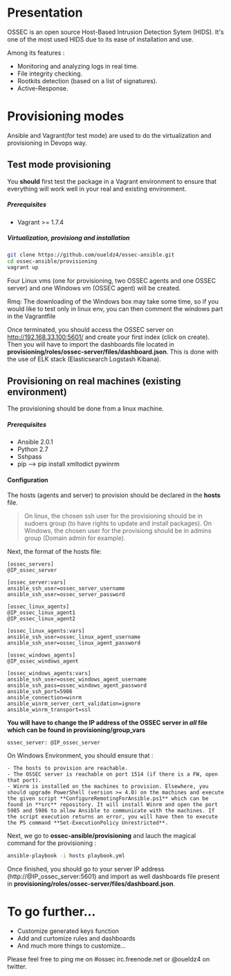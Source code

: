 
Presentation 
============

OSSEC is an open source Host-Based Intrusion Detection Sytem (HIDS). It's one of the most used HIDS due to its ease of installation and use.

Among its features : 
* Monitoring and analyzing logs in real time. 
* File integrity checking.
* Rootkits detection (based on a list of signatures).
* Active-Response. 

Provisioning modes
==================

Ansible and Vagrant(for test mode) are used to do the virtualization and provisioning in Devops way.

Test mode provisioning
----------------------

You **should** first test the package in a Vagrant environment to ensure that everything will work well in your real and existing environment.

##### Prerequisites  
* Vagrant >= 1.7.4

##### Virtualization, provisiong and installation 

```bash
git clone https://github.com/oueldz4/ossec-ansible.git
cd ossec-ansible/provisioning
vagrant up 
```

Four Linux vms (one for provisioning, two OSSEC agents and one OSSEC server) and one Windows vm (OSSEC agent) will be created. 

Rmq: 
The downloading of the Windows box may take some time, so if you would like to test only in linux env, you can then comment the windows part in the Vagrantfile

Once terminated, you should access the OSSEC server on http://192.168.33.100:5601/ and create your first index (click on create). Then you will have to import the dashboards file located in **provisioning/roles/ossec-server/files/dashboard.json**. This is done with the use of ELK stack (Elasticsearch Logstash Kibana).


Provisioning on real machines (existing environment)
----------------------------------------------------

The provisioning should be done from a linux machine.

##### Prerequisites 
* Ansible 2.0.1
* Python 2.7
* Sshpass
* pip --> pip install xmltodict pywinrm

#### Configuration 

The hosts (agents and server) to provision should be declared in the **hosts** file.
> On linux, the chosen ssh user for the provisioning should be in sudoers group (to have rights to update and install packages).
> On Windows, the chosen user for the provisiong should be in admins group (Domain admin for example).

Next, the format of the hosts file: 

```ansible
[ossec_servers]
@IP_ossec_server

[ossec_server:vars]
ansible_ssh_user=ossec_server_username
ansible_ssh_user=ossec_server_password

[ossec_linux_agents]
@IP_ossec_linux_agent1
@IP_ossec_linux_agent2

[ossec_linux_agents:vars]
ansible_ssh_user=ossec_linux_agent_username
ansible_ssh_user=ossec_linux_agent_password

[ossec_windows_agents]
@IP_ossec_windows_agent

[ossec_windows_agents:vars]
ansible_ssh_user=ossec_windows_agent_username
ansible_ssh_pass=ossec_windows_agent_password
ansible_ssh_port=5986
ansible_connection=winrm
ansible_winrm_server_cert_validation=ignore
ansible_winrm_transport=ssl
```

**You will have to change the IP address of the OSSEC server in ***all*** file which can be found in provisioning/group_vars**
```
ossec_server: @IP_ossec_server
```

On Windows Environment, you should ensure that : 

	- The hosts to provision are reachable. 
	- The OSSEC server is reachable on port 1514 (if there is a FW, open that port).
	- Winrm is installed on the machines to provision. Elsewhere, you should upgrade PowerShell (version >= 4.0) on the machines and execute the given script **ConfigureRemotingForAnsible.ps1** which can be found in **src** repository. It will install Winrm and open the port 5985 and 5986 to allow Ansible to communicate with the machines. If the script execution returns an error, you will have then to execute the PS command **Set-ExecutionPolicy Unrestricted**.

Next, we go to **ossec-ansible/provisioning** and lauch the magical command for the provisioning : 

```bash
ansible-playbook -i hosts playbook.yml
```

Once finished, you should go to your server IP address (http://@IP_ossec_server:5601) and import as well dashboards file present in **provisioning/roles/ossec-server/files/dashboard.json**.


To go further...
================

- Customize generated keys function
- Add and curtomize rules and dashboards
- And much more things to customize...


Please feel free to ping me on #ossec irc.freenode.net or @oueldz4 on twitter. 

